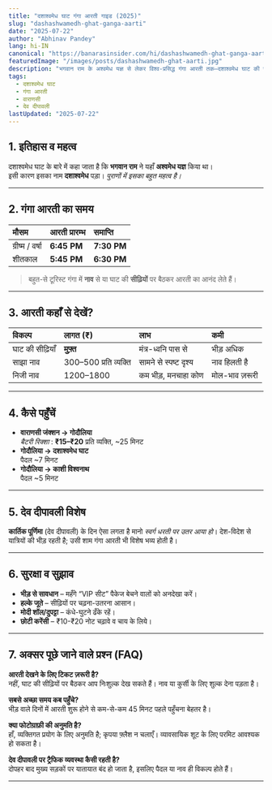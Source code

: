```yaml
---
title: "दशाश्वमेध घाट गंगा आरती गाइड (2025)"
slug: "dashashwamedh-ghat-ganga-aarti"
date: "2025-07-22"
author: "Abhinav Pandey"
lang: hi-IN
canonical: "https://banarasinsider.com/hi/dashashwamedh-ghat-ganga-aarti/"
featuredImage: "/images/posts/dashashwamedh-ghat-aarti.jpg"
description: "भगवान राम के अश्वमेध यज्ञ से लेकर विश्व-प्रसिद्ध गंगा आरती तक—दशाश्वमेध घाट की पूरी जानकारी, समय और पहुँच मार्ग।"
tags:
  - दशाश्वमेध घाट
  - गंगा आरती
  - वाराणसी
  - देव दीपावली
lastUpdated: "2025-07-22"
---
```


## 1. इतिहास व महत्व  

दशाश्वमेध घाट के बारे में कहा जाता है कि **भगवान राम** ने यहाँ **अश्वमेध यज्ञ** किया था।  
इसी कारण इसका नाम **दशाश्वमेध** पड़ा। *पुराणों में इसका बहुत महत्व है।*

---

## 2. गंगा आरती का समय  

| मौसम | आरती प्रारम्भ | समाप्ति |
| :-- | :-- | :-- |
| ग्रीष्म / वर्षा | **6:45 PM** | **7:30 PM** |
| शीतकाल | **5:45 PM** | **6:30 PM** |

> बहुत-से टूरिस्ट गंगा में **नाव** से या घाट की **सीढ़ियों** पर बैठकर आरती का आनंद लेते हैं।

---

## 3. आरती कहाँ से देखें?  

| विकल्प | लागत (₹) | लाभ | कमी |
| :-- | :-- | :-- | :-- |
| घाट की सीढ़ियाँ | **मुफ़्त** | मंत्र-ध्वनि पास से | भीड़ अधिक |
| साझा नाव | 300–500 प्रति व्यक्ति | सामने से स्पष्ट दृश्य | नाव हिलती है |
| निजी नाव | 1200–1800 | कम भीड़, मनचाहा कोण | मोल-भाव ज़रूरी |

---

## 4. कैसे पहुँचें   

* **वाराणसी जंक्शन → गोदौलिया**  
  *बैटरी रिक्शा* : **₹15–₹20** प्रति व्यक्ति, ~25 मिनट  
* **गोदौलिया → दशाश्वमेध घाट**  
  पैदल ~7 मिनट  
* **गोदौलिया → काशी विश्वनाथ**  
  पैदल ~5 मिनट

---

## 5. देव दीपावली विशेष  

**कार्तिक पूर्णिमा** (देव दीपावली) के दिन ऐसा लगता है मानो *स्वर्ग धरती पर उतर आया हो*। देश-विदेश से यात्रियों की भीड़ रहती है; उसी शाम गंगा आरती भी विशेष भव्य होती है।

---

## 6. सुरक्षा व सुझाव  

* **भीड़ से सावधान** – महँगे “VIP सीट” पैकेज बेचने वालों को अनदेखा करें।  
* **हल्के जूते** – सीढ़ियों पर चढ़ना-उतरना आसान।  
* **मोदी शॉल/दुपट्टा** – कंधे-घुटने ढँके रहें।  
* **छोटी करेंसी** – ₹10-₹20 नोट चढ़ावे व चाय के लिये।  

---

## 7. अक्सर पूछे जाने वाले प्रश्न (FAQ)

**आरती देखने के लिए टिकट ज़रूरी है?**  
नहीं, घाट की सीढ़ियों पर बैठकर आप निःशुल्क देख सकते हैं। नाव या कुर्सी के लिए शुल्क देना पड़ता है।

**सबसे अच्छा समय कब पहुँचे?**  
भीड़ वाले दिनों में आरती शुरू होने से कम-से-कम 45 मिनट पहले पहुँचना बेहतर है।

**क्या फोटोग्राफ़ी की अनुमति है?**  
हाँ, व्यक्तिगत प्रयोग के लिए अनुमति है; कृपया फ़्लैश न चलाएँ। व्यावसायिक शूट के लिए परमिट आवश्यक हो सकता है।

**देव दीपावली पर ट्रैफिक व्यवस्था कैसी रहती है?**  
दोपहर बाद मुख्य सड़कों पर यातायात बंद हो जाता है, इसलिए पैदल या नाव ही विकल्प होते हैं।

---
